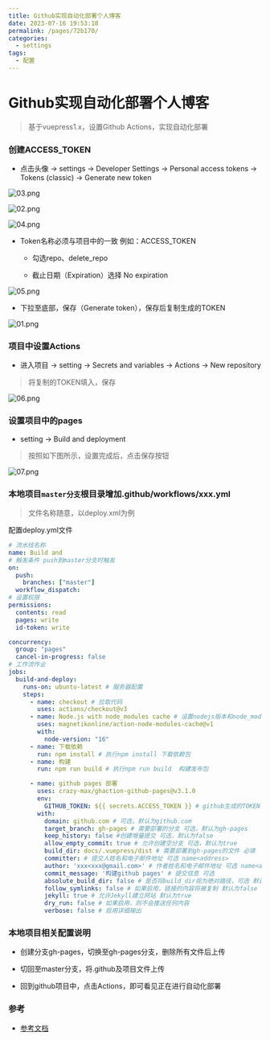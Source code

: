 ```yaml
---
title: Github实现自动化部署个人博客
date: 2023-07-16 19:53:18
permalink: /pages/72b170/
categories:
  - settings
tags:
  - 配置
---
```


# Github实现自动化部署个人博客

> 基于vuepress1.x，设置Github Actions，实现自动化部署


### 创建ACCESS_TOKEN

- 点击头像 -> settings -> Developer Settings -> Personal access tokens -> Tokens (classic) -> Generate new token

![03.png](/soyof/images/githubActions/03.png)

![02.png](/soyof/images/githubActions/02.png)

![04.png](/soyof/images/githubActions/04.png)

- Token名称必须与项目中的一致 例如：ACCESS_TOKEN

  + 勾选repo、delete_repo

  + 截止日期（Expiration）选择 No expiration

![05.png](/soyof/images/githubActions/05.png)

- 下拉至底部，保存（Generate token），保存后复制生成的TOKEN

![01.png](/soyof/images/githubActions/01.png)

### 项目中设置Actions

- 进入项目 -> setting -> Secrets and variables -> Actions -> New repository 

> 将复制的TOKEN填入，保存

![06.png](/soyof/images/githubActions/06.png)


### 设置项目中的pages

- setting -> Build and deployment

> 按照如下图所示，设置完成后，点击保存按钮

![07.png](/soyof/images/githubActions/07.png)


### 本地项目`master分支`根目录增加.github/workflows/xxx.yml

> 文件名称随意，以deploy.xml为例

配置deploy.yml文件

```yaml
# 流水线名称
name: Build and 
# 触发条件 push到master分支时触发
on:
  push:
    branches: ["master"]
  workflow_dispatch:
# 设置权限
permissions: 
  contents: read
  pages: write
  id-token: write

concurrency:
  group: "pages"
  cancel-in-progress: false
# 工作流作业
jobs:
  build-and-deploy:
    runs-on: ubuntu-latest # 服务器配置
    steps:
      - name: checkout # 拉取代码
        uses: actions/checkout@v3
      - name: Node.js with node_modules cache # 设置nodejs版本和node_modules缓存
        uses: magnetikonline/action-node-modules-cache@v1
        with:
          node-version: "16"
      - name: 下载依赖
        run: npm install # 执行npm install 下载依赖包
      - name: 构建
        run: npm run build # 执行npm run build  构建发布包

      - name: github pages 部署
        uses: crazy-max/ghaction-github-pages@v3.1.0
        env:
          GITHUB_TOKEN: ${{ secrets.ACCESS_TOKEN }} # github生成的TOKEN  ACCESS_TOKEN为生成的TOKEN名称
        with:
          domain: github.com # 可选，默认为github.com 
          target_branch: gh-pages # 需要部署的分支 可选，默认为gh-pages
          keep_history: false #创建增量提交 可选，默认为false
          allow_empty_commit: true # 允许创建空分支 可选，默认为true
          build_dir: docs/.vuepress/dist # 需要部署到gh-pages的文件 必填
          committer: # 提交人姓名和电子邮件地址 可选 name<address>
          author: 'xxx<xxx@gmail.com>' # 作者姓名和电子邮件地址 可选 name<address>
          commit_message: '构建github pages' # 提交信息 可选
          absolute_build_dir: false # 是否将build_dir视为绝对路径，可选 默认为false
          follow_symlinks: false # 如果启用，链接的内容将被复制 默认为false
          jekyll: true # 允许Jekyll建立网站 默认为true
          dry_run: false # 如果启用，则不会推送任何内容
          verbose: false # 启用详细输出
```

### 本地项目相关配置说明

- 创建分支gh-pages，切换至gh-pages分支，删除所有文件后上传

- 切回至master分支，将.github及项目文件上传

- 回到github项目中，点击Actions，即可看见正在进行自动化部署


### 参考

- [参考文档](https://docs.github.com/zh/actions)

